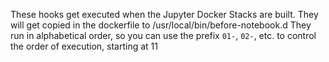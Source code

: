 These hooks get executed when the Jupyter Docker Stacks are built.
They will get copied in the dockerfile to /usr/local/bin/before-notebook.d
They run in alphabetical order, so you can use the prefix `01-`, `02-`, etc. to control the order of execution, starting at 11